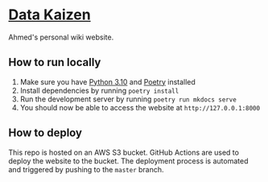 # [Data Kaizen](http://datakaizen.art)

Ahmed's personal wiki website.

## How to run locally

1. Make sure you have [Python 3.10](https://www.python.org/downloads/release/python-31011/) and [Poetry](https://python-poetry.org/docs) installed
2. Install dependencies by running `poetry install`
3. Run the development server by running `poetry run mkdocs serve`
4. You should now be able to access the website at `http://127.0.0.1:8000`

## How to deploy

This repo is hosted on an AWS S3 bucket. GitHub Actions are used to deploy the website to the bucket. The deployment process is automated and triggered by pushing to the `master` branch.